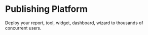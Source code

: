# Publishing Platform

Deploy your report, tool, widget, dashboard, wizard to thousands of concurrent users.
